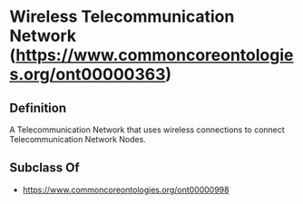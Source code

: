 # Wireless Telecommunication Network (https://www.commoncoreontologies.org/ont00000363)

## Definition
A Telecommunication Network that uses wireless connections to connect Telecommunication Network Nodes.

## Subclass Of
- https://www.commoncoreontologies.org/ont00000998

